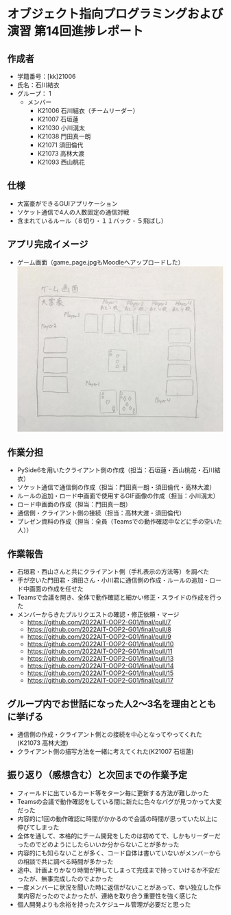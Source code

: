 # オブジェクト指向プログラミングおよび演習 第14回進捗レポート

## 作成者
- 学籍番号：[kk]21006
- 氏名：石川結衣
- グループ： 1
    - メンバー
        - K21006 石川結衣（チームリーダー）
        - K21007 石垣蓮
        - K21030 小川滉太
        - K21038 門田真一朗
        - K21071 須田倫代
        - K21073 高林大渡
        - K21093 西山桃花

## 仕様
- 大富豪ができるGUIアプリケーション
- ソケット通信で4人の人数固定の通信対戦
- 含まれているルール（８切り・１１バック・５飛ばし）

## アプリ完成イメージ
- ゲーム画面（game_page.jpgもMoodleへアップロードした）
![ゲーム画面](game_page.jpg)

## 作業分担
- PySide6を用いたクライアント側の作成（担当：石垣蓮・西山桃花・石川結衣）
- ソケット通信で通信側の作成（担当：門田真一朗・須田倫代・高林大渡）
- ルールの追加・ロード中画面で使用するGIF画像の作成（担当：小川滉太）
- ロード中画面の作成（担当：門田真一朗）
- 通信側・クライアント側の接続（担当：高林大渡・須田倫代）
- プレゼン資料の作成（担当：全員（Teamsでの動作確認中などに手の空いた人））

## 作業報告
- 石垣君・西山さんと共にクライアント側（手札表示の方法等）を調べた
- 手が空いた門田君・須田さん・小川君に通信側の作成・ルールの追加・ロード中画面の作成を任せた
- Teamsで会議を開き、全体で動作確認と細かい修正・スライドの作成を行った
- メンバーからきたプルリクエストの確認・修正依頼・マージ
    - https://github.com/2022AIT-OOP2-G01/final/pull/7
    - https://github.com/2022AIT-OOP2-G01/final/pull/8
    - https://github.com/2022AIT-OOP2-G01/final/pull/9
    - https://github.com/2022AIT-OOP2-G01/final/pull/10
    - https://github.com/2022AIT-OOP2-G01/final/pull/11
    - https://github.com/2022AIT-OOP2-G01/final/pull/13
    - https://github.com/2022AIT-OOP2-G01/final/pull/14
    - https://github.com/2022AIT-OOP2-G01/final/pull/15
    - https://github.com/2022AIT-OOP2-G01/final/pull/17

## グループ内でお世話になった人2〜3名を理由とともに挙げる
- 通信側の作成・クライアント側との接続を中心となってやってくれた(K21073 高林大渡)
- クライアント側の描写方法を一緒に考えてくれた(K21007 石垣蓮)

## 振り返り（感想含む）と次回までの作業予定
- フィールドに出ているカード等をターン毎に更新する方法が難しかった
- Teamsの会議で動作確認をしている間に新たに色々なバグが見つかって大変だった
- 内容的に1回の動作確認に時間がかかるので会議の時間が思っていた以上に伸びてしまった
- 全体を通して、本格的にチーム開発をしたのは初めてで、しかもリーダーだったのでどのようにしたらいいか分からないことが多かった
- 内容的にも知らないことが多く、コード自体は書いていないがメンバーからの相談で共に調べる時間が多かった
- 途中、計画よりかなり時間が押してしまって完成まで持っていけるか不安だったが、無事完成したのでよかった
- 一度メンバーに状況を聞いた時に返信がないことがあって、幸い独立した作業内容だったのでよかったが、連絡を取り合う重要性を強く感じた
- 個人開発よりも余裕を持ったスケジュール管理が必要だと思った